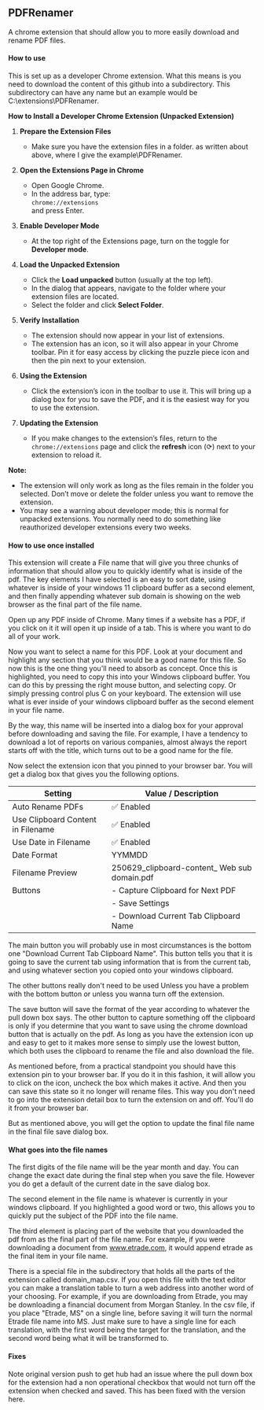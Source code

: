 ## PDFRenamer

A chrome extension that should allow you to more easily download and rename PDF files.

#### How to use

This is set up as a developer Chrome extension. What this means is you need to download the content of this github into a subdirectory. This subdirectory can have any name but an example would be C:\extensions\PDFRenamer.

**How to Install a Developer Chrome Extension (Unpacked Extension)**

1. **Prepare the Extension Files**
   - Make sure you have the extension files in a folder. as written about above, where I give the example\PDFRenamer.
  
2. **Open the Extensions Page in Chrome**
   - Open Google Chrome.
   - In the address bar, type:  
     `chrome://extensions`  
     and press Enter.

3. **Enable Developer Mode**
   - At the top right of the Extensions page, turn on the toggle for **Developer mode**.

4. **Load the Unpacked Extension**
   - Click the **Load unpacked** button (usually at the top left).
   - In the dialog that appears, navigate to the folder where your extension files are located.
   - Select the folder and click **Select Folder**.

5. **Verify Installation**
   - The extension should now appear in your list of extensions.
   - The extension has an icon, so it will also appear in your Chrome toolbar. Pin it for easy access by clicking the puzzle piece icon and then the pin next to your extension.

6. **Using the Extension**
   - Click the extension’s icon in the toolbar to use it.  This will bring up a dialog box for you to save the PDF, and it is the easiest way for you to use the extension.

7. **Updating the Extension**
   - If you make changes to the extension’s files, return to the `chrome://extensions` page and click the **refresh** icon (⟳) next to your extension to reload it.

**Note:**  
- The extension will only work as long as the files remain in the folder you selected. Don’t move or delete the folder unless you want to remove the extension.
- You may see a warning about developer mode; this is normal for unpacked extensions. You normally need to do something like reauthorized developer extensions every two weeks.

#### How to use once installed

This extension will create a File name that will give you three chunks of information that should allow you to quickly identify what is inside of the pdf. The key elements I have selected is an easy to sort date, using whatever is inside of your windows 11 clipboard buffer as a second element, and then finally appending whatever sub domain is showing on the web browser as the final part of the file name.

Open up any PDF inside of Chrome. Many times if a website has a PDF, if you click on it it will open it up inside of a tab. This is where you want to do all of your work.

Now you want to select a name for this PDF. Look at your document and highlight any section that you think would be a good name for this file. So now this is the one thing you'll need to absorb as concept. Once this is highlighted, you need to copy this into your Windows clipboard buffer. You can do this by pressing the right mouse button, and selecting copy. Or simply pressing control plus C on your keyboard. The extension will use what is ever inside of your windows clipboard buffer as the second element in your file name. 

By the way, this name will be inserted into a dialog box for your approval before downloading and saving the file.  For example, I have a tendency to download a lot of reports on various companies, almost always the report starts off with the title, which turns out to be a good name for the file.

Now select the extension icon that you pinned to your browser bar.  You will get a dialog box that gives you the following options.

| Setting                                | Value / Description                                |
|----------------------------------------|----------------------------------------------------|
| Auto Rename PDFs                       | ✅ Enabled                                         |
| Use Clipboard Content in Filename      | ✅ Enabled                                         |
| Use Date in Filename                   | ✅ Enabled                                         |
| Date Format                            | YYMMDD                                             |
| Filename Preview                       | 250629_clipboard-content_ Web sub domain.pdf            |
| Buttons                                | - Capture Clipboard for Next PDF                  |
|                                        | - Save Settings             |
|                                        | - Download Current Tab Clipboard Name                                   |

The main button you will probably use in most circumstances is the bottom one "Download Current Tab Clipboard Name". This button tells you that it is going to save the current tab using information that is from the current tab, and using whatever section you copied onto your windows clipboard.

The other buttons really don't need to be used Unless you have a problem with the bottom button or unless you wanna turn off the extension. 

The save button will save the format of the year according to whatever the pull down box says. The other button to capture something off the clipboard is only if you determine that you want to save using the chrome download button that is actually on the pdf. As long as you have the extension icon up and easy to get to it makes more sense to simply use the lowest button, which both uses the clipboard to rename the file and also download the file.

As mentioned before, from a practical standpoint you should have this extension pin to your browser bar. If you do it in this fashion, it will allow you to click on the icon, uncheck the box which makes it active. And then you can save this state so it no longer will rename files. This way you don't need to go into the extension detail box to turn the extension on and off. You'll do it from your browser bar.

But as mentioned above, you will get the option to update the final file name in the final file save dialog box.

#### What goes into the file names

The first digits of the file name will be the year month and day. You can change the exact date during the final step when you save the file. However you do get a default of the current date in the save dialog box.

The second element in the file name is whatever is currently in your windows clipboard. If you highlighted a good word or two, this allows you to quickly put the subject of the PDF into the file name.

The third element is placing part of the website that you downloaded the pdf from as the final part of the file name. For example, if you were downloading a document from www.etrade.com, it would append etrade as the final item in your file name.

There is a special file in the subdirectory that holds all the parts of the extension called domain_map.csv.  If you open this file with the text editor you can make a translation table to turn a web address into another word of your choosing. For example, if you are downloading from Etrade, you may be downloading a financial document from Morgan Stanley. In the csv file, if you place "Etrade, MS" on a single line, before saving it will turn the normal Etrade file name into MS. Just make sure to have a single line for each translation, with the first word being the target for the translation, and the second word being what it will be transformed to.

#### Fixes

Note original version push to get hub had an issue where the pull down box for the extension had a non operational checkbox that would not turn off the extension when checked and saved. This has been fixed with the version here.